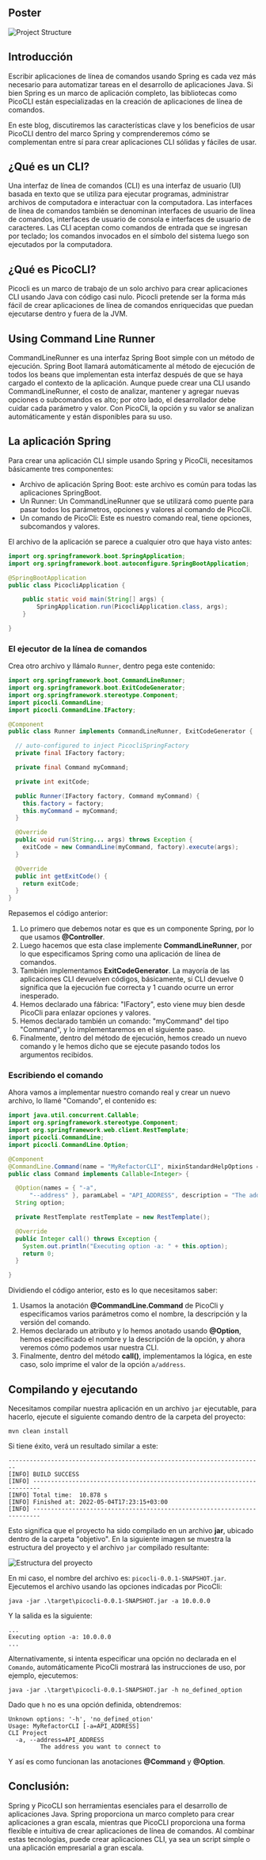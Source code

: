 ## Poster
![Project Structure](https://drive.google.com/uc?id=1v8gSY2EchU_R73c9IZWHGugxlWwmA86r) 

## Introducción
Escribir aplicaciones de línea de comandos usando Spring es cada vez más necesario para automatizar tareas en el desarrollo de aplicaciones Java. Si bien Spring es un marco de aplicación completo, las bibliotecas como PicoCLI están especializadas en la creación de aplicaciones de línea de comandos. 

En este blog, discutiremos las características clave y los beneficios de usar PicoCLI dentro del marco Spring y comprenderemos cómo se complementan entre sí para crear aplicaciones CLI sólidas y fáciles de usar.

## ¿Qué es un CLI?
Una interfaz de línea de comandos (CLI) es una interfaz de usuario (UI) basada en texto que se utiliza para ejecutar programas, administrar archivos de computadora e interactuar con la computadora. Las interfaces de línea de comandos también se denominan interfaces de usuario de línea de comandos, interfaces de usuario de consola e interfaces de usuario de caracteres.
Las CLI aceptan como comandos de entrada que se ingresan por teclado; los comandos invocados en el símbolo del sistema luego son ejecutados por la computadora.

## ¿Qué es PicoCLI?
Picocli es un marco de trabajo de un solo archivo para crear aplicaciones CLI usando Java con código casi nulo. Picocli pretende ser la forma más fácil de crear aplicaciones de línea de comandos enriquecidas que puedan ejecutarse dentro y fuera de la JVM.

## Using Command Line Runner
CommandLineRunner es una interfaz Spring Boot simple con un método de ejecución. Spring Boot llamará automáticamente al método de ejecución de todos los beans que implementan esta interfaz después de que se haya cargado el contexto de la aplicación.
Aunque puede crear una CLI usando CommandLineRunner, el costo de analizar, mantener y agregar nuevas opciones o subcomandos es alto; por otro lado, el desarrollador debe cuidar cada parámetro y valor. Con PicoCli, la opción y su valor se analizan automáticamente y están disponibles para su uso.

## La aplicación Spring
Para crear una aplicación CLI simple usando Spring y PicoCli, necesitamos básicamente tres componentes:
* Archivo de aplicación Spring Boot: este archivo es común para todas las aplicaciones SpringBoot.
* Un Runner: Un CommandLineRunner que se utilizará como puente para pasar todos los parámetros, opciones y valores al comando de PicoCli.
* Un comando de PicoCli: Este es nuestro comando real, tiene opciones, subcomandos y valores.

El archivo de la aplicación se parece a cualquier otro que haya visto antes:

```java
import org.springframework.boot.SpringApplication;
import org.springframework.boot.autoconfigure.SpringBootApplication;

@SpringBootApplication
public class PicocliApplication {

	public static void main(String[] args) {
		SpringApplication.run(PicocliApplication.class, args);
	}

}
```

### El ejecutor de la línea de comandos
Crea otro archivo y llámalo `Runner`, dentro pega este contenido:

```java
import org.springframework.boot.CommandLineRunner;
import org.springframework.boot.ExitCodeGenerator;
import org.springframework.stereotype.Component;
import picocli.CommandLine;
import picocli.CommandLine.IFactory;

@Component
public class Runner implements CommandLineRunner, ExitCodeGenerator {

  // auto-configured to inject PicocliSpringFactory
  private final IFactory factory;

  private final Command myCommand;

  private int exitCode;

  public Runner(IFactory factory, Command myCommand) {
    this.factory = factory;
    this.myCommand = myCommand;
  }

  @Override
  public void run(String... args) throws Exception {
    exitCode = new CommandLine(myCommand, factory).execute(args);
  }

  @Override
  public int getExitCode() {
    return exitCode;
  }
}
```
Repasemos el código anterior:

1. Lo primero que debemos notar es que es un componente Spring, por lo que usamos **@Controller**.
2. Luego hacemos que esta clase implemente **CommandLineRunner**, por lo que especificamos Spring como una aplicación de línea de comandos.
3. También implementamos **ExitCodeGenerator**. La mayoría de las aplicaciones CLI devuelven códigos, básicamente, si CLI devuelve 0 significa que la ejecución fue correcta y 1 cuando ocurre un error inesperado.
4. Hemos declarado una fábrica: "IFactory", esto viene muy bien desde PicoCli para enlazar opciones y valores.
5. Hemos declarado también un comando: "myCommand" del tipo "Command", y lo implementaremos en el siguiente paso.
6. Finalmente, dentro del método de ejecución, hemos creado un nuevo comando y le hemos dicho que se ejecute pasando todos los argumentos recibidos.

### Escribiendo el comando

Ahora vamos a implementar nuestro comando real y crear un nuevo archivo, lo llamé "Comando", el contenido es:

```java
import java.util.concurrent.Callable;
import org.springframework.stereotype.Component;
import org.springframework.web.client.RestTemplate;
import picocli.CommandLine;
import picocli.CommandLine.Option;

@Component
@CommandLine.Command(name = "MyRefactorCLI", mixinStandardHelpOptions = true, version = "myrefactor-cli-1.0", description = "CLI Project")
public class Command implements Callable<Integer> {

  @Option(names = { "-a",
      "--address" }, paramLabel = "API_ADDRESS", description = "The address you want to connect to")
  String option;

  private RestTemplate restTemplate = new RestTemplate();

  @Override
  public Integer call() throws Exception {
    System.out.println("Executing option -a: " + this.option);
    return 0;
  }

}
```

Dividiendo el código anterior, esto es lo que necesitamos saber:

1. Usamos la anotación **@CommandLine.Command** de PicoCli y especificamos varios parámetros como el nombre, la descripción y la versión del comando.
2. Hemos declarado un atributo y lo hemos anotado usando **@Option**, hemos especificado el nombre y la descripción de la opción, y ahora veremos cómo podemos usar nuestra CLI.
3. Finalmente, dentro del método **call()**, implementamos la lógica, en este caso, solo imprime el valor de la opción `a/address`.

## Compilando y ejecutando
Necesitamos compilar nuestra aplicación en un archivo `jar` ejecutable, para hacerlo, ejecute el siguiente comando dentro de la carpeta del proyecto:
```commandline
mvn clean install
```

Si tiene éxito, verá un resultado similar a este:

```commandline
------------------------------------------------------------------------
[INFO] BUILD SUCCESS
[INFO] ------------------------------------------------------------------------
[INFO] Total time:  10.878 s
[INFO] Finished at: 2022-05-04T17:23:15+03:00
[INFO] ------------------------------------------------------------------------
```
Esto significa que el proyecto ha sido compilado en un archivo **jar**, ubicado dentro de la carpeta "objetivo". En la siguiente imagen se muestra la estructura del proyecto y el archivo `jar` compilado resultante: 

![Estructura del proyecto](https://drive.google.com/uc?id=1DfB0SB0T33HjrMtT5EPwWEEtKK7twzRM) 

En mi caso, el nombre del archivo es: `picocli-0.0.1-SNAPSHOT.jar`. Ejecutemos el archivo usando las opciones indicadas por PicoCli: 

```commandline
java -jar .\target\picocli-0.0.1-SNAPSHOT.jar -a 10.0.0.0
```

Y la salida es la siguiente:

```commandline
...
Executing option -a: 10.0.0.0
...
```

Alternativamente, si intenta especificar una opción no declarada en el `Comando`, automáticamente PicoCli mostrará las instrucciones de uso, por ejemplo, ejecutemos: 

```commandline
java -jar .\target\picocli-0.0.1-SNAPSHOT.jar -h no_defined_option
```

Dado que `h` no es una opción definida, obtendremos:

```commandline
Unknown options: '-h', 'no_defined_otion'
Usage: MyRefactorCLI [-a=API_ADDRESS]
CLI Project
  -a, --address=API_ADDRESS
         The address you want to connect to
```
Y así es como funcionan las anotaciones **@Command** y **@Option**.

## Conclusión:
Spring y PicoCLI son herramientas esenciales para el desarrollo de aplicaciones Java. Spring proporciona un marco completo para crear aplicaciones a gran escala, mientras que PicoCLI proporciona una forma flexible e intuitiva de crear aplicaciones de línea de comandos. Al combinar estas tecnologías, puede crear aplicaciones CLI, ya sea un script simple o una aplicación empresarial a gran escala.
